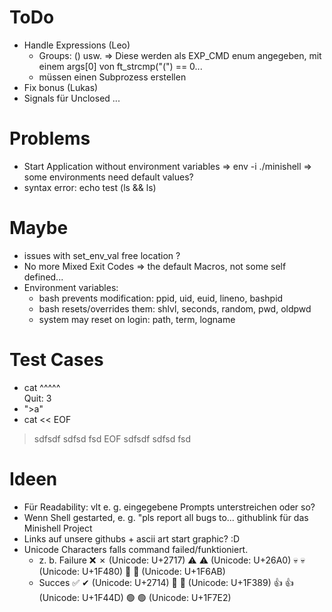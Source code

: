 # ToDo
- Handle Expressions (Leo)
	- Groups: () usw. => Diese werden als EXP_CMD enum angegeben, mit einem args[0] von ft_strcmp("(") == 0...
	- müssen einen Subprozess erstellen
- Fix bonus (Lukas)
- Signals für Unclosed ...

# Problems
- Start Application without environment variables
	=> env -i ./minishell
	=> some environments need default values?
- syntax error: echo test (ls && ls)

# Maybe
- issues with set_env_val free location ?
- No more Mixed Exit Codes => the default Macros, not some self defined...
- Environment variables:
	- bash prevents modification: ppid, uid, euid, lineno, bashpid
	- bash resets/overrides them: shlvl, seconds, random, pwd, oldpwd
	- system may reset on login: path, term, logname

# Test Cases
- cat
^\^\^\^\^\
Quit: 3
- ">a"
- cat << EOF
> sdfsdf
> sdfsd
> fsd
> EOF
sdfsdf
sdfsd
fsd

# Ideen
- Für Readability: vlt e. g. eingegebene Prompts unterstreichen oder so?
- Wenn Shell gestarted, e. g. "pls report all bugs to... githublink für das Minishell Project
- Links auf unsere githubs + ascii art start graphic? :D
- Unicode Characters falls command failed/funktioniert.
	- z. b. Failure
		❌ ✗ (Unicode: U+2717)
		⚠️ ⚠ (Unicode: U+26A0)
		💀 💀 (Unicode: U+1F480)
		🚫 🚫 (Unicode: U+1F6AB)
	- Succes
		✅ ✔ (Unicode: U+2714)
		🎉 🎉 (Unicode: U+1F389)
		👍 👍 (Unicode: U+1F44D)
		🟢 🟢 (Unicode: U+1F7E2)

